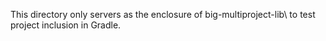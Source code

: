 This directory only servers as the enclosure of big-multiproject-lib\ to test project inclusion in Gradle.

